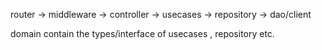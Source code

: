 router -> middleware -> controller -> usecases -> repository -> dao/client

domain contain the types/interface of usecases , repository etc.